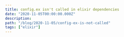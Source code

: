 ```yaml
---
title: config.ex isn't called in elixir dependencies
date: "2020-11-05T00:00:00.000Z"
description:
path: "/blog/2020-11-05/config-ex-is-not-called"
tags: ["elixir"]
---
```

